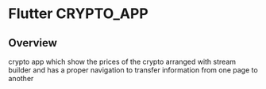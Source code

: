 # Flutter CRYPTO_APP


## Overview
crypto app which show the prices of the crypto arranged with stream builder and has a proper navigation to transfer information from one page to another 

